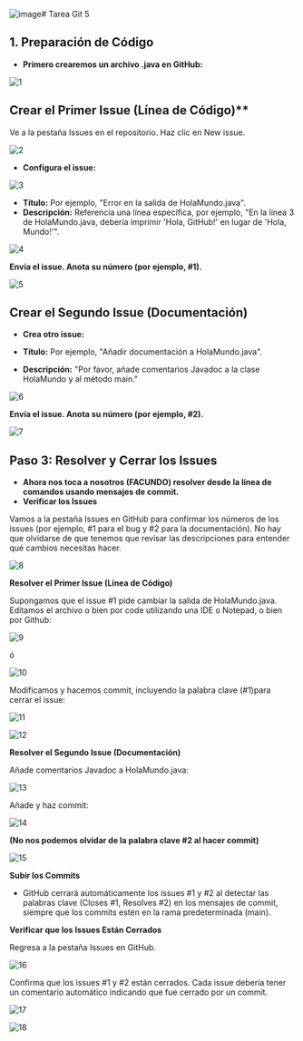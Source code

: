 ![image](https://github.com/user-attachments/assets/0a6d4045-78a5-4d57-9013-044307132ddb)# Tarea Git 5
## 1. Preparación de Código

- **Primero crearemos un archivo .java en GitHub:**

![1](https://github.com/user-attachments/assets/5d8a023c-4dac-4ff8-82d5-f7ed4687cce2)

## Crear el Primer Issue (Línea de Código)**

Ve a la pestaña Issues en el repositorio. Haz clic en New issue.

![2](https://github.com/user-attachments/assets/e9b1108f-2e19-4c40-a96d-3bcb9fd58e41)

- **Configura el issue:**

![3](https://github.com/user-attachments/assets/1d43b69e-6328-4110-a620-990f845aceda)

- **Título:** Por ejemplo, "Error en la salida de HolaMundo.java".
- **Descripción:** Referencia una línea específica, por ejemplo, "En la línea 3 de HolaMundo.java, debería imprimir 'Hola, GitHub!' en lugar de 'Hola, Mundo!'".

![4](https://github.com/user-attachments/assets/9eb40d19-9e87-4a9f-a18c-dd7575f6916a)

**Envía el issue. Anota su número (por ejemplo, #1).**

![5](https://github.com/user-attachments/assets/fadc66c0-a21b-45c6-a2d3-49d84bf41734)

## Crear el Segundo Issue (Documentación)

- **Crea otro issue:**

- **Título:** Por ejemplo, "Añadir documentación a HolaMundo.java".
- **Descripción:** "Por favor, añade comentarios Javadoc a la clase HolaMundo y al método main."

![6](https://github.com/user-attachments/assets/e69a2cea-f893-4675-821e-522f3f708c18)

**Envía el issue. Anota su número (por ejemplo, #2).**

![7](https://github.com/user-attachments/assets/2e66db96-48af-4d9b-aeac-7bd724bc55b6)

## Paso 3: Resolver y Cerrar los Issues

- **Ahora nos toca a nosotros (FACUNDO) resolver desde la línea de comandos usando mensajes de commit.**
- **Verificar los Issues**

Vamos a la pestaña Issues en GitHub para confirmar los números de los issues (por ejemplo, #1 para el bug y #2 para la documentación).
No hay que olvidarse de que tenemos que revisar las descripciones para entender qué cambios necesitas hacer.

![8](https://github.com/user-attachments/assets/817f135a-26ca-44cf-a880-737336ae0e40)

**Resolver el Primer Issue (Línea de Código)**

Supongamos que el issue #1 pide cambiar la salida de HolaMundo.java. Editamos el archivo o bien por code utilizando una IDE o Notepad, o bien por Github:

![9](https://github.com/user-attachments/assets/a567b00a-d6fe-493d-ac14-f6505d563b1a)

ó

![10](https://github.com/user-attachments/assets/2a0cf499-ec0f-45ef-af9a-0ce832344edd)

Modificamos y hacemos commit, incluyendo la palabra clave (#1)para cerrar el issue: 

![11](https://github.com/user-attachments/assets/88e1b0ca-8a3d-476f-83c3-4e8250b1d7f7)

![12](https://github.com/user-attachments/assets/46551fad-6ce2-4da4-9fa4-03bb681b6791)

**Resolver el Segundo Issue (Documentación)**

Añade comentarios Javadoc a HolaMundo.java:

![13](https://github.com/user-attachments/assets/79e66823-31ad-4b15-b00f-29a02da4e90a)

Añade y haz commit:

![14](https://github.com/user-attachments/assets/ba5ef31f-79ac-4e71-b335-a37e9da7ce8d)

**(No nos podemos olvidar de la palabra clave #2 al hacer commit)**

![15](https://github.com/user-attachments/assets/c0d4fc98-8ade-4473-8afb-90498d62142d)

**Subir los Commits**

- GitHub cerrará automáticamente los issues #1 y #2 al detectar las palabras clave (Closes #1, Resolves #2) en los mensajes de commit, siempre que los commits estén en la rama predeterminada (main).

**Verificar que los Issues Están Cerrados**

Regresa a la pestaña Issues en GitHub.

![16](https://github.com/user-attachments/assets/36384ae6-9831-4127-ba71-e22ea41281b8)

Confirma que los issues #1 y #2 están cerrados. Cada issue debería tener un comentario automático indicando que fue cerrado por un commit.

![17](https://github.com/user-attachments/assets/7615491a-fa69-4f9c-9d7f-d5790c919671)

![18](https://github.com/user-attachments/assets/e4e304f9-e638-4a42-adbf-6996b8bb6bb0)
